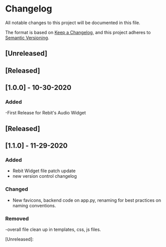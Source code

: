 # Changelog
All notable changes to this project will be documented in this file.

The format is based on [Keep a Changelog](https://keepachangelog.com/en/1.0.0/),
and this project adheres to [Semantic Versioning](https://semver.org/spec/v2.0.0.html).

## [Unreleased] 

## [Released]
## [1.0.0] - 10-30-2020
### Added
-First Release for Rebit's Audio Widget

## [Released]
## [1.1.0] - 11-29-2020
### Added
- Rebit Widget file patch update
- new version control changelog
### Changed
- New favicons, backend code on app.py, renaming for best practices on naming conventions.

### Removed
-overall file clean up in templates, css, js files.


[Unreleased]:

